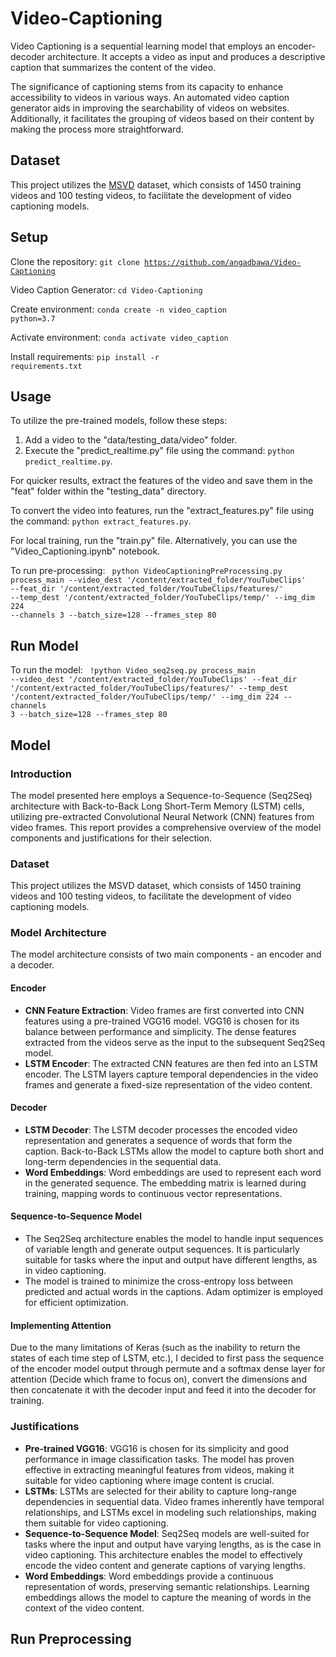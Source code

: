 # Video-Captioning

Video Captioning is a sequential learning model that employs an encoder-decoder architecture. It accepts a video as input and produces a descriptive caption that summarizes the content of the video.

The significance of captioning stems from its capacity to enhance accessibility to videos in various ways. An automated video caption generator aids in improving the searchability of videos on websites. Additionally, it facilitates the grouping of videos based on their content by making the process more straightforward.

<h2 id="Dataset">Dataset</h2>

This project utilizes the <a href="https://opendatalab.com/MSVD">MSVD</a> dataset, which consists of 1450 training videos and 100 testing videos, to facilitate the development of video captioning models.

<h2 id="Setup">Setup</h2>

Clone the repository: <code>git clone https://github.com/angadbawa/Video-Captioning </code>

Video Caption Generator: <code>cd Video-Captioning</code>

Create environment: <code>conda create -n video_caption python=3.7</code>

Activate environment: <code>conda activate video_caption</code>

Install requirements: <code>pip install -r requirements.txt</code>

<h2 id="Usage">Usage</h2>

To utilize the pre-trained models, follow these steps:

1. Add a video to the "data/testing_data/video" folder.
2. Execute the "predict_realtime.py" file using the command: <code>python predict_realtime.py</code>.

For quicker results, extract the features of the video and save them in the "feat" folder within the "testing_data" directory.

To convert the video into features, run the "extract_features.py" file using the command: <code>python extract_features.py</code>.

For local training, run the "train.py" file. Alternatively, you can use the "Video_Captioning.ipynb" notebook.


To run pre-processing:
<code>
python VideoCaptioningPreProcessing.py process_main --video_dest '/content/extracted_folder/YouTubeClips' --feat_dir '/content/extracted_folder/YouTubeClips/features/' --temp_dest '/content/extracted_folder/YouTubeClips/temp/' --img_dim 224 --channels 3 --batch_size=128 --frames_step 80
</code>

<h2 id="RunModel">Run Model</h2>

To run the model:
<code>
!python Video_seq2seq.py process_main --video_dest '/content/extracted_folder/YouTubeClips' --feat_dir '/content/extracted_folder/YouTubeClips/features/' --temp_dest '/content/extracted_folder/YouTubeClips/temp/' --img_dim 224 --channels 3 --batch_size=128 --frames_step 80
</code>


<h2 id="Model">Model</h2>

<h3 id="Introduction">Introduction</h3>

The model presented here employs a Sequence-to-Sequence (Seq2Seq) architecture with Back-to-Back Long Short-Term Memory (LSTM) cells, utilizing pre-extracted Convolutional Neural Network (CNN) features from video frames. This report provides a comprehensive overview of the model components and justifications for their selection.

<h3 id="Dataset">Dataset</h3>

This project utilizes the MSVD dataset, which consists of 1450 training videos and 100 testing videos, to facilitate the development of video captioning models.

<h3 id="ModelArchitecture">Model Architecture</h3>

The model architecture consists of two main components - an encoder and a decoder.

<h4 id="Encoder">Encoder</h4>

- **CNN Feature Extraction**: Video frames are first converted into CNN features using a pre-trained VGG16 model. VGG16 is chosen for its balance between performance and simplicity. The dense features extracted from the videos serve as the input to the subsequent Seq2Seq model.
- **LSTM Encoder**: The extracted CNN features are then fed into an LSTM encoder. The LSTM layers capture temporal dependencies in the video frames and generate a fixed-size representation of the video content.

<h4 id="Decoder">Decoder</h4>

- **LSTM Decoder**: The LSTM decoder processes the encoded video representation and generates a sequence of words that form the caption. Back-to-Back LSTMs allow the model to capture both short and long-term dependencies in the sequential data.
- **Word Embeddings**: Word embeddings are used to represent each word in the generated sequence. The embedding matrix is learned during training, mapping words to continuous vector representations.

<h4 id="Seq2SeqModel">Sequence-to-Sequence Model</h4>

- The Seq2Seq architecture enables the model to handle input sequences of variable length and generate output sequences. It is particularly suitable for tasks where the input and output have different lengths, as in video captioning.
- The model is trained to minimize the cross-entropy loss between predicted and actual words in the captions. Adam optimizer is employed for efficient optimization.

<h4 id="ImplementingAttention">Implementing Attention</h4>

Due to the many limitations of Keras (such as the inability to return the states of each time step of LSTM, etc.), I decided to first pass the sequence of the encoder model output through permute and a softmax dense layer for attention (Decide which frame to focus on), convert the dimensions and then concatenate it with the decoder input and feed it into the decoder for training.

<h3 id="Justifications">Justifications</h3>

- **Pre-trained VGG16**: VGG16 is chosen for its simplicity and good performance in image classification tasks. The model has proven effective in extracting meaningful features from videos, making it suitable for video captioning where image content is crucial.
- **LSTMs**: LSTMs are selected for their ability to capture long-range dependencies in sequential data. Video frames inherently have temporal relationships, and LSTMs excel in modeling such relationships, making them suitable for video captioning.
- **Sequence-to-Sequence Model**: Seq2Seq models are well-suited for tasks where the input and output have varying lengths, as is the case in video captioning. This architecture enables the model to effectively encode the video content and generate captions of varying lengths.
- **Word Embeddings**: Word embeddings provide a continuous representation of words, preserving semantic relationships. Learning embeddings allows the model to capture the meaning of words in the context of the video content.

<h2 id="RunPreprocessing">Run Preprocessing</h2>
